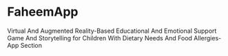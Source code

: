 # FaheemApp
Virtual And Augmented Reality-Based Educational And Emotional Support Game And Storytelling for Children With Dietary Needs And Food Allergies-App Section
